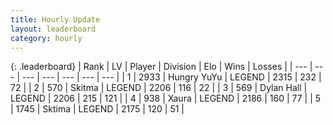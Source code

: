 ```yaml
---
title: Hourly Update
layout: leaderboard
category: hourly
---
```


{: .leaderboard}
| Rank | LV | Player | Division | Elo | Wins | Losses |
| --- | --- | --- | --- | --- | --- | --- |
| <span data-change="0">1</span> | 2933 | <span title="ID: 164871">Hungry YuYu</span> | LEGEND | <span data-change="0">2315</span> | <span data-change="0">232</span> | <span data-change="0">72</span> |
| <span data-change="0">2</span> | 570 | <span title="ID: 402846">Skitma</span> | LEGEND | <span data-change="0">2206</span> | <span data-change="0">116</span> | <span data-change="0">22</span> |
| <span data-change="0">3</span> | 569 | <span title="ID: 174294">Dylan Hall</span> | LEGEND | <span data-change="0">2206</span> | <span data-change="0">215</span> | <span data-change="0">121</span> |
| <span data-change="0">4</span> | 938 | <span title="ID: 200908">Xaura</span> | LEGEND | <span data-change="0">2186</span> | <span data-change="0">160</span> | <span data-change="0">77</span> |
| <span data-change="0">5</span> | 1745 | <span title="ID: 353063">Sktima</span> | LEGEND | <span data-change="0">2175</span> | <span data-change="0">120</span> | <span data-change="0">51</span> |